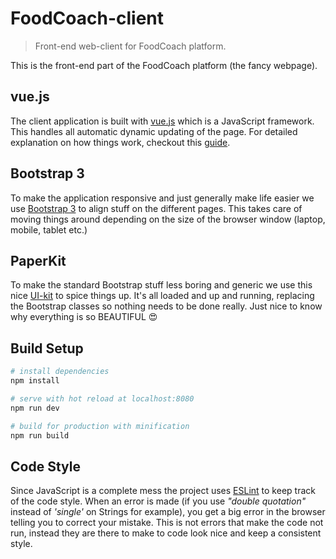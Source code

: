 # FoodCoach-client

> Front-end web-client for FoodCoach platform.

This is the front-end part of the FoodCoach platform (the fancy webpage).

## vue.js

The client application is built with [vue.js](https://github.com/vuejs/vue)
which is a JavaScript framework. This handles all automatic dynamic
updating of the page. For detailed explanation on how things work, checkout
this [guide](https://vuejs.org/v2/guide/).

## Bootstrap 3

To make the application responsive and just generally make life easier we use
[Bootstrap 3](https://github.com/twbs/bootstrap) to align stuff on
the different pages. This takes care of moving things around depending on the
size of the browser window (laptop, mobile, tablet etc.)

## PaperKit

To make the standard Bootstrap stuff less boring and generic we use this
nice [UI-kit](https://github.com/timcreative/paper-kit) to spice things up.
It's all loaded and up and running, replacing the Bootstrap classes so nothing
needs to be done really. Just nice to know why everything is so BEAUTIFUL :heart_eyes:

## Build Setup

``` bash
# install dependencies
npm install

# serve with hot reload at localhost:8080
npm run dev

# build for production with minification
npm run build
```

## Code Style

Since JavaScript is a complete mess the project uses
[ESLint](https://github.com/eslint/eslint) to keep track of the code style.
When an error is made (if you use _"double quotation"_ instead of _'single'_
on Strings for example), you get a big error in the browser telling you to
correct your mistake. This is not errors that make the code not run, instead
they are there to make to code look nice and keep a consistent style.
